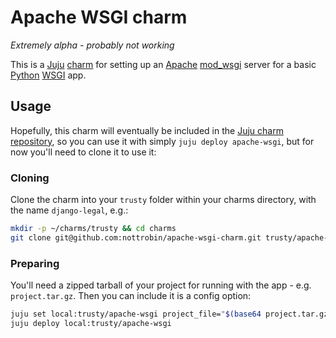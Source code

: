 Apache WSGI charm
==

*Extremely alpha - probably not working*

This is a [Juju](https://juju.ubuntu.com/) [charm](https://juju.ubuntu.com/charms/) for setting up an [Apache](http://httpd.apache.org/) [mod_wsgi](http://modwsgi.readthedocs.org/en/latest/) server for a basic [Python](https://www.python.org/) [WSGI](http://wsgi.readthedocs.org/en/latest/) app.

Usage
---

Hopefully, this charm will eventually be included in the [Juju charm repository](https://jujucharms.com/), so you can use it with simply `juju deploy apache-wsgi`, but for now you'll need to clone it to use it:

### Cloning

Clone the charm into your `trusty` folder within your charms directory, with the name `django-legal`, e.g.:

``` bash
mkdir -p ~/charms/trusty && cd charms
git clone git@github.com:nottrobin/apache-wsgi-charm.git trusty/apache-wsgi
```

### Preparing

You'll need a zipped tarball of your project for running with the app - e.g. `project.tar.gz`. Then you can include it is a config option:

``` bash
juju set local:trusty/apache-wsgi project_file="$(base64 project.tar.gz)"
juju deploy local:trusty/apache-wsgi
```
